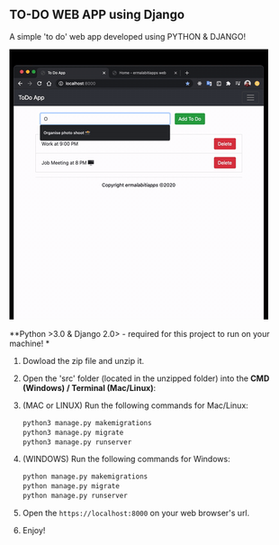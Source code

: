 ## TO-DO WEB APP using Django

A simple 'to do' web app developed using PYTHON &amp; DJANGO!

![demo](https://github.com/ermal-abiti/django_ToDoApp/blob/master/todo%20app.gif)

*\*Python >3.0 & Django  2.0>  - required for this project to run on your machine! *

1. Dowload the zip file and unzip it.

2. Open the 'src' folder (located in the unzipped folder) into the **CMD (Windows) / Terminal (Mac/Linux)**:

3. (MAC or LINUX) Run the following commands for Mac/Linux:

   ```bash
   python3 manage.py makemigrations
   python3 manage.py migrate
   python3 manage.py runserver
   ```

4. (WINDOWS) Run the following commands for Windows:

   ```bash
   python manage.py makemigrations
   python manage.py migrate
   python manage.py runserver
   ```

5. Open the `https://localhost:8000` on your web browser's url.

6. Enjoy!


